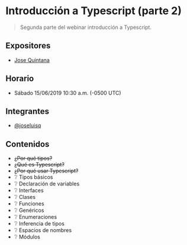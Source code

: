 # Introducción a Typescript (parte 2)
> Segunda parte del webinar introducción a Typescript.

## Expositores
- [Jose Quintana](https://github.com/joseluisq)

## Horario
- Sábado 15/06/2019 10:30 a.m. (-0500 UTC)

## Integrantes
- [@joseluisq](https://github.com/joseluisq)

## Contenidos

- ~~¿Por qué tipos?~~
- ~~¿Qué es Typescript?~~
- ~~¿Por qué usar Typescript?~~
- ❔ Tipos básicos
- ❔ Declaración de variables
- ❔ Interfaces
- ❔ Clases
- ❔ Funciones
- ❔ Genéricos 
- ❔ Enumeraciones 
- ❔ Inferencia de tipos
- ❔ Espacios de nombres
- ❔ Módulos
